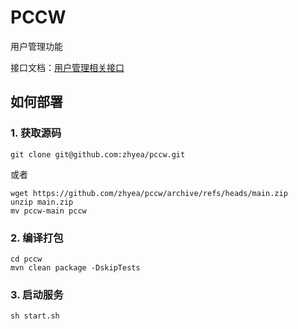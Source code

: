 # PCCW

用户管理功能

接口文档：[用户管理相关接口](https://github.com/zhyea/pccw/wiki)

## 如何部署

### 1. 获取源码

```shell
git clone git@github.com:zhyea/pccw.git
```
或者

```shell
wget https://github.com/zhyea/pccw/archive/refs/heads/main.zip
unzip main.zip
mv pccw-main pccw
```

### 2. 编译打包

```shell
cd pccw
mvn clean package -DskipTests
```

### 3. 启动服务

```shell
sh start.sh
```
